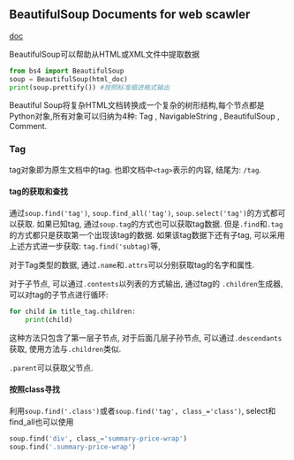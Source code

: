 ## BeautifulSoup Documents for web scawler

[doc](https://www.crummy.com/software/BeautifulSoup/bs4/doc.zh/#id15)

BeautifulSoup可以帮助从HTML或XML文件中提取数据

```python
from bs4 import BeautifulSoup
soup = BeautifulSoup(html_doc)
print(soup.prettify()) #按照标准缩进格式输出
```

Beautiful Soup将复杂HTML文档转换成一个复杂的树形结构,每个节点都是Python对象,所有对象可以归纳为4种: Tag , NavigableString , BeautifulSoup , Comment.

### Tag

tag对象即为原生文档中的tag. 也即文档中`<tag>`表示的内容, 结尾为: `/tag`.

#### tag的获取和查找

通过`soup.find('tag')`, `soup.find_all('tag')`, `soup.select('tag')`的方式都可以获取. 如果已知tag, 通过`soup.tag`的方式也可以获取tag数据. 但是`.find`和`.tag`的方式都只是获取第一个出现该tag的数据. 如果该tag数据下还有子tag, 可以采用上述方式进一步获取: `tag.find('subtag)`等,

对于Tag类型的数据, 通过`.name`和`.attrs`可以分别获取tag的名字和属性.

对于子节点, 可以通过`.contents`以列表的方式输出, 通过tag的 `.children`生成器,可以对tag的子节点进行循环:

```python
for child in title_tag.children:
    print(child)
```

这种方法只包含了第一层子节点, 对于后面几层子孙节点, 可以通过`.descendants`获取, 使用方法与`.children`类似.

`.parent`可以获取父节点. 

#### 按照class寻找

利用`soup.find('.class')`或者`soup.find('tag', class_='class')`, select和find_all也可以使用

```python
soup.find('div', class_='summary-price-wrap')
soup.find('.summary-price-wrap')
```
